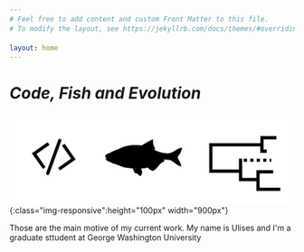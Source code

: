 ```yaml
---
# Feel free to add content and custom Front Matter to this file.
# To modify the layout, see https://jekyllrb.com/docs/themes/#overriding-theme-defaults

layout: home
---
```

# _Code, Fish and Evolution_
![](/assets/icon.png){:class="img-responsive":height="100px" width="900px"}

Those are the main motive of my current work. My name is Ulises and I'm a graduate
sttudent at George Washington University